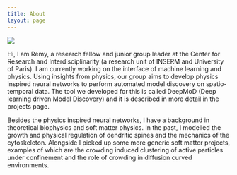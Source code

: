 ```yaml
---
title: About
layout: page
---
```

<img src="{{site.baseurl}}/assets/images/remybis.jpeg">

<p> Hi, I am Rémy, a research fellow and junior group leader at the Center for Research and Interdisciplinarity (a research unit of INSERM and University of Paris). I am currently working on the interface of machine learning and physics. Using insights from physics, our group aims to develop physics inspired neural networks to perform automated model discovery on spatio-temporal data. The tool we developed for this is called DeepMoD (Deep learning driven Model Discovery) and it is described in more detail in the projects page.  


Besides the physics inspired neural networks, I have a background in theoretical biophysics and soft matter physics. In the past, I modelled the growth and physical regulation of dendritic spines and the mechanics of the cytoskeleton. Alongside I picked up some more generic soft matter projects, examples of which are the crowding induced clustering of active particles under confinement and the role of crowding in diffusion curved environments. </p>

